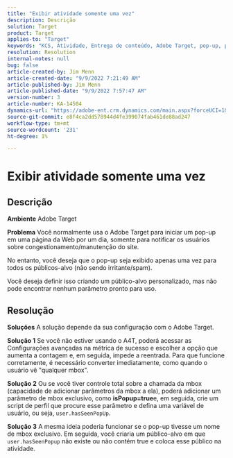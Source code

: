 ```yaml
---
title: "Exibir atividade somente uma vez"
description: Descrição
solution: Target
product: Target
applies-to: "Target"
keywords: "KCS, Atividade, Entrega de conteúdo, Adobe Target, pop-up, página da Web, exibição, uma vez"
resolution: Resolution
internal-notes: null
bug: false
article-created-by: Jim Menn
article-created-date: "9/9/2022 7:21:49 AM"
article-published-by: Jim Menn
article-published-date: "9/9/2022 7:57:47 AM"
version-number: 3
article-number: KA-14504
dynamics-url: "https://adobe-ent.crm.dynamics.com/main.aspx?forceUCI=1&pagetype=entityrecord&etn=knowledgearticle&id=da1c420f-1030-ed11-9db1-0022480866ad"
source-git-commit: e8f4ca2dd578944d4fe399074fab461de88ad247
workflow-type: tm+mt
source-wordcount: '231'
ht-degree: 1%

---
```


# Exibir atividade somente uma vez

## Descrição


<b>Ambiente</b>
Adobe Target

<b>Problema</b>
Você normalmente usa o Adobe Target para iniciar um pop-up em uma página da Web por um dia, somente para notificar os usuários sobre congestionamento/manutenção do site.

No entanto, você deseja que o pop-up seja exibido apenas uma vez para todos os públicos-alvo (não sendo irritante/spam).

Você deseja definir isso criando um público-alvo personalizado, mas não pode encontrar nenhum parâmetro pronto para uso.


## Resolução


<b>Soluções</b>
A solução depende da sua configuração com o Adobe Target.

<b>Solução 1</b>
Se você não estiver usando o A4T, poderá acessar as Configurações avançadas na métrica de sucesso e escolher a opção que aumenta a contagem e, em seguida, impede a reentrada. Para que funcione corretamente, é necessário converter imediatamente, como quando o usuário vê &quot;qualquer mbox&quot;.

<b>Solução 2</b>
Ou se você tiver controle total sobre a chamada da mbox (capacidade de adicionar parâmetros da mbox a ela), poderá adicionar um parâmetro de mbox exclusivo, como <b>isPopup=true</b>e, em seguida, crie um script de perfil que procure esse parâmetro e defina uma variável de usuário, ou seja, `user.hasSeenPopUp`.

<b>Solução 3</b>
A mesma ideia poderia funcionar se o pop-up tivesse um nome de mbox exclusivo.
Em seguida, você criaria um público-alvo em que `user.hasSeenPopup` não existe ou não contém true e coloca esse público na atividade.
